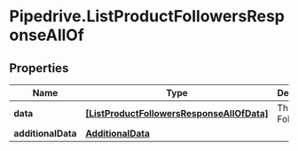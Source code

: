 # Pipedrive.ListProductFollowersResponseAllOf

## Properties

Name | Type | Description | Notes
------------ | ------------- | ------------- | -------------
**data** | [**[ListProductFollowersResponseAllOfData]**](ListProductFollowersResponseAllOfData.md) | The list of Followers | [optional] 
**additionalData** | [**AdditionalData**](AdditionalData.md) |  | [optional] 



